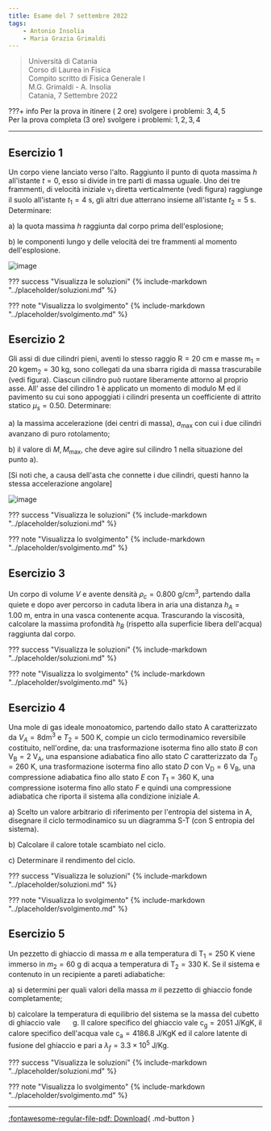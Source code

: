 ```yaml
---
title: Esame del 7 settembre 2022
tags:
    - Antonio Insolia
    - Maria Grazia Grimaldi
---
```


>Università di Catania<br>
Corso di Laurea in Fisica<br>
Compito scritto di Fisica Generale I<br>
M.G. Grimaldi - A. Insolia<br>
Catania, 7 Settembre 2022

???+ info
Per la prova in itinere ( 2 ore) svolgere i problemi: $3,4,5$<br>
Per la prova completa (3 ore) svolgere i problemi: $1,2,3,4$

---

## Esercizio 1

Un corpo viene lanciato verso l'alto. Raggiunto il punto di quota
massima $h$ all'istante $t=0$, esso si divide in tre parti di massa
uguale. Uno dei tre frammenti, di velocità iniziale $\mathrm{v}_{1}$
diretta verticalmente (vedi figura) raggiunge il suolo all'istante
$t_{1}=4 \mathrm{~s}$, gli altri due atterrano insieme all'istante
$t_{2}=5 \mathrm{~s}$. Determinare:

a\) la quota massima $h$ raggiunta dal corpo prima dell'esplosione;

b\) le componenti lungo y delle velocità dei tre frammenti al momento
dell'esplosione.

![image](images/2023_05_14_f312833f6ad620ab7ea5g-1(1).jpg)

??? success "Visualizza le soluzioni"
    {% include-markdown "../placeholder/soluzioni.md" %}

??? note "Visualizza lo svolgimento"
    {% include-markdown "../placeholder/svolgimento.md" %}

## Esercizio 2

Gli assi di due cilindri pieni, aventi lo stesso raggio
$\mathrm{R}=20 \mathrm{~cm}$ e masse
$\mathrm{m}_{1}=20 \mathrm{~kg} \mathrm{e} \mathrm{m}_{2}=30 \mathrm{~kg}$,
sono collegati da una sbarra rigida di massa trascurabile (vedi figura).
Ciascun cilindro può ruotare liberamente attorno al proprio asse. All'
asse del cilindro 1 è applicato un momento di modulo $\mathrm{M}$ ed il
pavimento su cui sono appoggiati i cilindri presenta un coefficiente di
attrito statico $\mu_{s}=0.50$. Determinare:

a\) la massima accelerazione (dei centri di massa), $a_{\max }$ con cui i
due cilindri avanzano di puro rotolamento;

b\) il valore di $M, M_{\max }$, che deve agire sul cilindro 1 nella
situazione del punto a).

\[Si noti che, a causa dell'asta che connette i due cilindri, questi
hanno la stessa accelerazione angolare\]

![image](images/2023_05_14_f312833f6ad620ab7ea5g-1.jpg)

??? success "Visualizza le soluzioni"
    {% include-markdown "../placeholder/soluzioni.md" %}

??? note "Visualizza lo svolgimento"
    {% include-markdown "../placeholder/svolgimento.md" %}

## Esercizio 3

Un corpo di volume $V$ e avente densità
$\rho_{c}=0.800 \mathrm{~g} / \mathrm{cm}^{3}$, partendo dalla quiete e
dopo aver percorso in caduta libera in aria una distanza
$h_{A}=1.00 \mathrm{~m}$, entra in una vasca contenente acqua.
Trascurando la viscosità, calcolare la massima profondità $h_{B}$
(rispetto alla superficie libera dell'acqua) raggiunta dal corpo.

??? success "Visualizza le soluzioni"
    {% include-markdown "../placeholder/soluzioni.md" %}

??? note "Visualizza lo svolgimento"
    {% include-markdown "../placeholder/svolgimento.md" %}

## Esercizio 4

Una mole di gas ideale monoatomico, partendo dallo stato A
caratterizzato da $V_{A}=8 \mathrm{dm}^{3}$ e $T_{2}=500$ $\mathrm{K}$,
compie un ciclo termodinamico reversibile costituito, nell'ordine, da:
una trasformazione isoterma fino allo stato $B$ con
$\mathrm{V}_{\mathrm{B}}=2 \mathrm{~V}_{\mathrm{A}}$, una espansione
adiabatica fino allo stato $C$ caratterizzato da
$T_{0}=260 \mathrm{~K}$, una trasformazione isoterma fino allo stato $D$
con $\mathrm{V}_{\mathrm{D}}=6 \mathrm{~V}_{\mathrm{B}}$, una
compressione adiabatica fino allo stato $E$ con $T_{1}=360 \mathrm{~K}$,
una compressione isoterma fino allo stato $F$ e quindi una compressione
adiabatica che riporta il sistema alla condizione iniziale $A$.

a\) Scelto un valore arbitrario di riferimento per l'entropia del sistema
in A, disegnare il ciclo termodinamico su un diagramma S-T (con S
entropia del sistema).

b\) Calcolare il calore totale scambiato nel ciclo.

c\) Determinare il rendimento del ciclo.

??? success "Visualizza le soluzioni"
    {% include-markdown "../placeholder/soluzioni.md" %}

??? note "Visualizza lo svolgimento"
    {% include-markdown "../placeholder/svolgimento.md" %}

## Esercizio 5

Un pezzetto di ghiaccio di massa $m$ e alla temperatura di
$\mathrm{T}_{1}=250 \mathrm{~K}$ viene immerso in $m_{2}=60 \mathrm{~g}$
di acqua a temperatura di $\mathrm{T}_{2}=330 \mathrm{~K}$. Se il
sistema e contenuto in un recipiente a pareti adiabatiche:

a\) si determini per quali valori della massa $m$ il pezzetto di ghiaccio
fonde completamente;

b\) calcolare la temperatura di equilibrio del sistema se la massa del
cubetto di ghiaccio vale $\quad$ g. II calore specifico del ghiaccio
vale $\mathrm{c}_{\mathrm{g}}=2051 \mathrm{~J} / \mathrm{KgK}$, il
calore specifico dell'acqua vale
$\mathrm{c}_{\mathrm{a}}=4186.8 \mathrm{~J} / \mathrm{KgK}$ ed il calore
latente di fusione del ghiaccio e pari a
$\lambda_{f}=3.3 \times 10^{5} \mathrm{~J} / \mathrm{Kg}$.

??? success "Visualizza le soluzioni"
    {% include-markdown "../placeholder/soluzioni.md" %}

??? note "Visualizza lo svolgimento"
    {% include-markdown "../placeholder/svolgimento.md" %}

---

[:fontawesome-regular-file-pdf: Download](pdf/2022-09-07.pdf){ .md-button }
